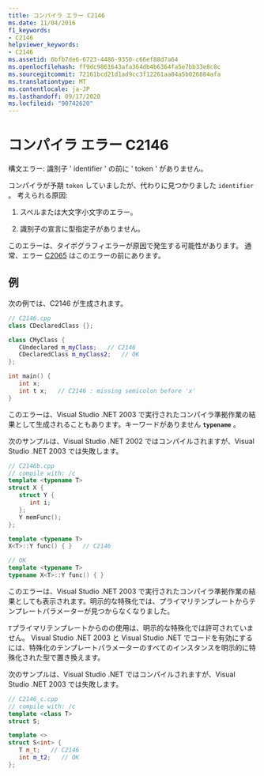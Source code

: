 ```yaml
---
title: コンパイラ エラー C2146
ms.date: 11/04/2016
f1_keywords:
- C2146
helpviewer_keywords:
- C2146
ms.assetid: 6bfb7de6-6723-4486-9350-c66ef88d7a64
ms.openlocfilehash: ff9dc9861643afa364db4b6364fa5e7bb33e8c8c
ms.sourcegitcommit: 72161bcd21d1ad9cc3f12261aa84a5b026884afa
ms.translationtype: MT
ms.contentlocale: ja-JP
ms.lasthandoff: 09/17/2020
ms.locfileid: "90742620"
---
```

# <a name="compiler-error-c2146"></a>コンパイラ エラー C2146

構文エラー: 識別子 ' identifier ' の前に ' token ' がありません。

コンパイラが予期 `token` していましたが、代わりに見つかりました `identifier` 。  考えられる原因:

1. スペルまたは大文字小文字のエラー。

1. 識別子の宣言に型指定子がありません。

このエラーは、タイポグラフィエラーが原因で発生する可能性があります。 通常、エラー [C2065](../../error-messages/compiler-errors-1/compiler-error-c2065.md) はこのエラーの前にあります。

## <a name="examples"></a>例

次の例では、C2146 が生成されます。

```cpp
// C2146.cpp
class CDeclaredClass {};

class CMyClass {
   CUndeclared m_myClass;   // C2146
   CDeclaredClass m_myClass2;   // OK
};

int main() {
   int x;
   int t x;   // C2146 : missing semicolon before 'x'
}
```

このエラーは、Visual Studio .NET 2003 で実行されたコンパイラ準拠作業の結果として生成されることもあります。キーワードがありません **`typename`** 。

次のサンプルは、Visual Studio .NET 2002 ではコンパイルされますが、Visual Studio .NET 2003 では失敗します。

```cpp
// C2146b.cpp
// compile with: /c
template <typename T>
struct X {
   struct Y {
      int i;
   };
   Y memFunc();
};

template <typename T>
X<T>::Y func() { }   // C2146

// OK
template <typename T>
typename X<T>::Y func() { }
```

このエラーは、Visual Studio .NET 2003 で実行されたコンパイラ準拠作業の結果としても表示されます。明示的な特殊化では、プライマリテンプレートからテンプレートパラメーターが見つからなくなりました。

`T`プライマリテンプレートからのの使用は、明示的な特殊化では許可されていません。 Visual Studio .NET 2003 と Visual Studio .NET でコードを有効にするには、特殊化のテンプレートパラメーターのすべてのインスタンスを明示的に特殊化された型で置き換えます。

次のサンプルは、Visual Studio .NET ではコンパイルされますが、Visual Studio .NET 2003 では失敗します。

```cpp
// C2146_c.cpp
// compile with: /c
template <class T>
struct S;

template <>
struct S<int> {
   T m_t;   // C2146
   int m_t2;   // OK
};
```
